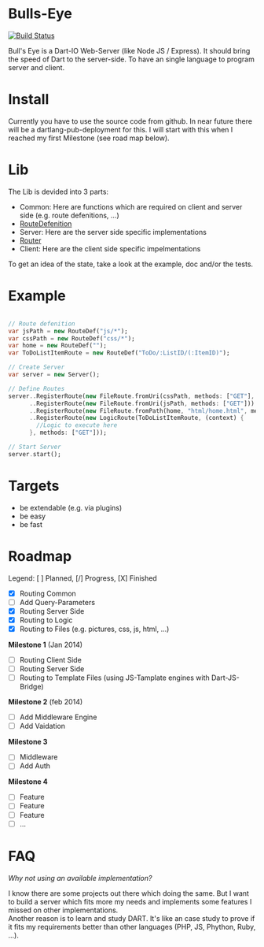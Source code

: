 Bulls-Eye
=========

[![Build Status](https://drone.io/github.com/SoftHai/Bulls-Eye/status.png)](https://drone.io/github.com/SoftHai/Bulls-Eye/latest)

Bull's Eye is a Dart-IO Web-Server (like Node JS / Express). It should bring the speed of Dart to the server-side. To have an single language to program server and client.

Install
=========

Currently you have to use the source code from github.
In near future there will be a dartlang-pub-deployment for this. I will start with this when I reached my first Milestone (see road map below).

Lib
=========
The Lib is devided into 3 parts:
* Common: Here are functions which are required on client and server side (e.g. route defenitions, ...)
 * [RouteDefenition](https://github.com/SoftHai/Bulls-Eye/blob/master/doc/RouteDefenition.md)
* Server: Here are the server side specific implementations
 * [Router](https://github.com/SoftHai/Bulls-Eye/blob/master/doc/Router.md)
* Client: Here are the client side specific impelmentations

To get an idea of the state, take a look at the example, doc and/or the tests.

Example
=========
```dart

// Route defenition
var jsPath = new RouteDef("js/*");
var cssPath = new RouteDef("css/*");
var home = new RouteDef("");
var ToDoListItemRoute = new RouteDef("ToDo/:ListID/(:ItemID)");

// Create Server
var server = new Server();

// Define Routes
server..RegisterRoute(new FileRoute.fromUri(cssPath, methods: ["GET"], contentTypes: ["text/css"])) // Only CSS allowed
      ..RegisterRoute(new FileRoute.fromUri(jsPath, methods: ["GET"]))
      ..RegisterRoute(new FileRoute.fromPath(home, "html/home.html", methods: ["GET"]))
      ..RegisterRoute(new LogicRoute(ToDoListItemRoute, (context) {
        //Logic to execute here
      }, methods: ["GET"]));

// Start Server
server.start();
```

Targets
=========
* be extendable (e.g. via plugins)
* be easy
* be fast


Roadmap
=========
Legend: [ ] Planned, [/] Progress, [X] Finished


- [X] Routing Common
 - [ ] Add Query-Parameters
- [X] Routing Server Side
 - [X] Routing to Logic
 - [X] Routing to Files (e.g. pictures, css, js, html, ...)

**Milestone 1** (Jan 2014)

- [ ] Routing Client Side
- [ ] Routing Server Side
 - [ ] Routing to Template Files (using JS-Tamplate engines with Dart-JS-Bridge)

**Milestone 2** (feb 2014)

- [ ] Add Middleware Engine
 - [ ] Add Vaidation

**Milestone 3**

- [ ] Middleware
 - [ ] Add Auth

**Milestone 4**

- [ ] Feature
- [ ] Feature
- [ ] Feature
- [ ] ...

FAQ
=========
*Why not using an available implementation?*

I know there are some projects out there which doing the same. But I want to build a server which fits more my needs and implements some features I missed on other implementations. <br/>
Another reason is to learn and study DART. It's like an case study to prove if it fits my requirements better than other languages (PHP, JS, Phython, Ruby, ...).
